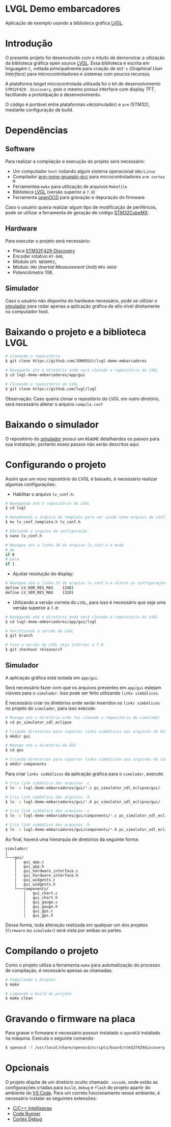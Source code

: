 # LVGL Demo embarcadores
Aplicação de exemplo usando a biblioteca gráfica [LVGL](https://github.com/lvgl/lvgl). 

# Introdução
O presente projeto foi desenvolvido com o intuito de demonstrar a utlização da biblioteca gráfica open source [LVGL](https://github.com/lvgl/lvgl). Essa biblioteca é escrita em linguagem `C`, voltada principalmente para criação de `GUI's` (*Graphical User Interface*) para microcontroladores e sistemas com poucos recursos.

A plataforma *target* microcontrolada utilizada foi o kit de desenvolvimento `STM32F429- Discovery`, pois o mesmo possui interface com display *TFT*, facilitando a prototipação e desenvolvimento.

O código é portável entre plataformas `x86`(simulador) e `arm` (STM32), mediante configuração de build.

# Dependências

## Software
Para realizar a compilação e execução do projeto será necessário:
- Um computador `host` rodando algum sistema operacional `GNU/Linux`
- Compilador [arm-none-gnueabi-gcc](https://developer.arm.com/tools-and-software/open-source-software/developer-tools/gnu-toolchain/gnu-rm/downloads) para microcontroladores `arm cortex M`
- Ferramentea `make` para utilização de arquivos `Makefile`
- Biblioteca [LVGL](https://github.com/lvgl/lvgl) (versão superior a `7.0`)
- Ferramenta [openOCD](http://openocd.org/) para gravação e depuração do firmware

Caso o usuário queira realizar algum tipo de modificação de periféricos, pode se utilizar a ferramenta de geração de código [STM32CubeMX](https://www.st.com/en/development-tools/stm32cubemx.html). 

## Hardware
Para executar o projeto será necessário:
- Placa [STM32F429-Discovery](https://www.st.com/en/evaluation-tools/32f429idiscovery.html)
- Encoder rotativo `KY-040`, 
- Módulo `GPS NEO6MV2`, 
- Módulo `IMU` (*Inertial Measurement Uniit*) `MPU-6050`
- Potenciômetro 10K.

## Simulador
Caso o usuário não disponha do hardware necessário, pode se utilizar o [simulador](https://github.com/lvgl/lv_sim_eclipse_sdl) para rodar apenas a aplicação gráfica de alto nível diretamente no computador host. 

# Baixando o projeto e a biblioteca LVGL

```bash
# Clonando o repositório
$ git clone https://github.com/JON95Git/lvgl-demo-embarcadores

# Navegando até o diretório onde será clonado o repositório do LVGL
$ cd lvgl-demo-embarcadores/app/gui

# Clonando o repositório do LVGL
$ git clone https://github.com/lvgl/lvgl

```

Observação: Caso queira clonar o repositório do LVGL em outro diretório, será necessário alterar o arquivo `compile.conf`

# Baixando o simulador
O repositório do [simulador](https://github.com/lvgl/lv_sim_eclipse_sdl) possui um `README` detalhandos os passos para sua instalação, portanto esses passos não serão descritos aqui.

# Configurando o projeto
Assim que um novo repositório do LVGL é baixado, é necessário realizar algumas configurações:
- Habilitar o arquivo `lv_conf.h`:
```bash
# Navegando até o repositório do LVGL
$ cd lvgl

# Renomeando o arquivo de template para ser usado como arquivo de configuração
$ mv lv_conf_template.h lv_conf.h

# Editando o arquivo de configuração
$ nano lv_conf.h

# Navegue até a linha 10 do arquivo lv_conf.h e mude 
# de
if 0
# para
if 1
```
- Ajustar resolução do display:

```bash
# Navegue até a linha 23 do arquivo lv_conf.h e altere as configurações de resolução
define LV_HOR_RES_MAX    (240)
define LV_VER_RES_MAX    (320)

```

- Utilizando a versão correta do `LVGL`, para isso é necessário que seja uma versão superior a `7.0`:

```bash
# Navegando até o diretório onde será clonado o repositório do LVGL
$ cd lvgl-demo-embarcadores/app/gui/lvgl

# Verificando a versão do LVGL
$ git branch

# Caso a versão do LVGL seja inferior a 7.0
$ git checkout release/v7

```

## Simulador
A aplicação gráfica está isolada em `app/gui`.

Será necessário fazer com que os arquivos presentes em `app/gui` estejam visíveis para o `simulador`. Isso pode ser feito utilizando `links simbólicos`.

É necessário criar os diretórios onde serão inseridos os `links simbólicos` no projeto do `simulador`, para isso execute:

```bash
# Navega até o diretório onde foi clonado o repositório do simulador
$ cd pc_simulator_sdl_eclipse

# Criando diretórios para suportar links simbólicos aos arquivos da GUI
$ mkdir gui

# Navega até o diretório da GUI
$ cd gui

# Criando diretórios para suportar links simbólicos aos arquivos de components da GUI
$ mkdir components
```

Para criar `links simbólicos` da aplicação gráfica para o `simulador`, execute:

```bash
# Cria link simbólico dos arquivos .c
$ ln -s lvgl-demo-embarcadores/gui/*.c pc_simulator_sdl_eclipse/gui/

# Cria link simbólico dos arquivos .h
$ ln -s lvgl-demo-embarcadores/gui/*.h pc_simulator_sdl_eclipse/gui/

# Cria link simbólico dos arquivos .c
$ ln -s lvgl-demo-embarcadores/gui/components/*.c pc_simulator_sdl_eclipse/gui/components/

# Cria link simbólico dos arquivos .h
$ ln -s lvgl-demo-embarcadores/gui/components/*.h pc_simulator_sdl_eclipse/gui/components/
```
Ao final, haverá uma hierarquia de diretórios da seguinte forma:

```
simulador/  
│
└───gui/
    │   gui_app.c
    │   gui_app.h
    │   gui_hardware_interface.c
    |   gui_hardware_interface.h
    |   gui_widgests.c
    |   gui_widgests.h
    └───components/
        │   gui_chart.c
        │   gui_chart.h
        │   gui_gauge.c
        |   gui_gauge.h
        |   gui_gps.c
        |   gui_gps.h
```

Dessa forma, toda alteração realizada em qualquer um dos projetos (`firmware` ou `simulador`) será vista por ambas as partes.

# Compilando o projeto
Como o projeto utiliza a ferramenta `make` para automatização do processo de compilação, é necessário apenas as chamadas:

```bash
# Compilando o projeto
$ make

# Limpando a build do projeto
$ make clean
```

# Gravando o firmware na placa
Para gravar o firmware é necessário possuir instalado o `openOCD` instalado na máquina.
Executa o seguinte comando:

```bash
$ openocd -f /usr/local/share/openocd/scripts/board/stm32f429discovery.cfg  -c 'program build/lvgl-demo-embarcadores.bin  0x08000000 verify reset exit'

```

# Opcionais

O projeto dispõe de um diretório oculto chamado `.vscode`, onde estão as configurações criadas para `build`, `debug` e `flash` do projeto apartir do ambiente do [VS Code](https://code.visualstudio.com/). 
Para um correto funcionamento nesse ambiente, é necessário instalar as seguintes extensões:
- [C/C++ Intellisense](https://github.com/microsoft/vscode-cpptools)
- [Code Runner](https://github.com/formulahendry/vscode-code-runner)
- [Cortex Debug](https://github.com/Marus/cortex-debug)